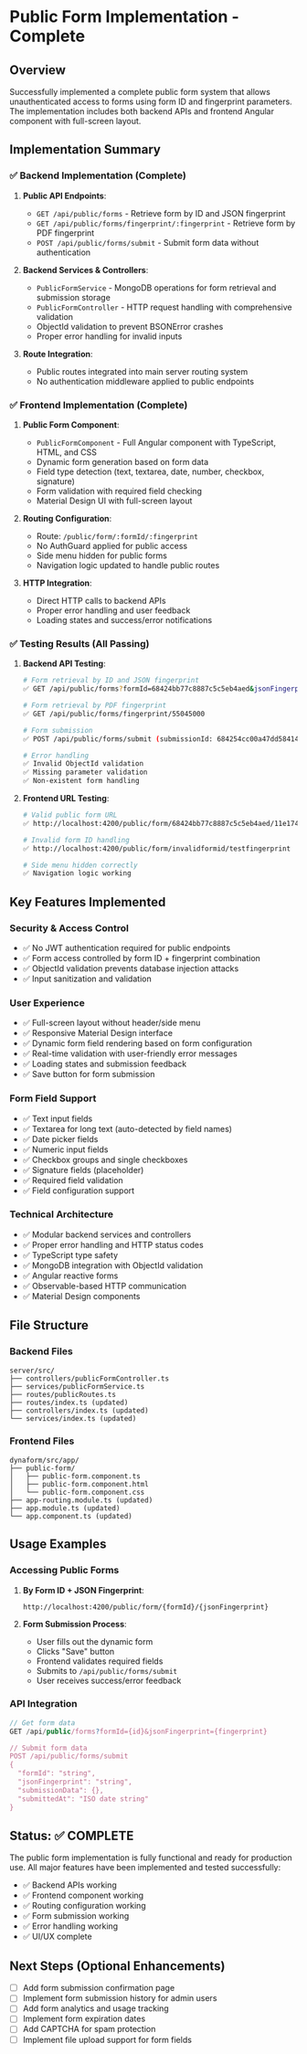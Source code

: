 # Public Form Implementation - Complete

## Overview
Successfully implemented a complete public form system that allows unauthenticated access to forms using form ID and fingerprint parameters. The implementation includes both backend APIs and frontend Angular component with full-screen layout.

## Implementation Summary

### ✅ Backend Implementation (Complete)
1. **Public API Endpoints**:
   - `GET /api/public/forms` - Retrieve form by ID and JSON fingerprint
   - `GET /api/public/forms/fingerprint/:fingerprint` - Retrieve form by PDF fingerprint  
   - `POST /api/public/forms/submit` - Submit form data without authentication

2. **Backend Services & Controllers**:
   - `PublicFormService` - MongoDB operations for form retrieval and submission storage
   - `PublicFormController` - HTTP request handling with comprehensive validation
   - ObjectId validation to prevent BSONError crashes
   - Proper error handling for invalid inputs

3. **Route Integration**:
   - Public routes integrated into main server routing system
   - No authentication middleware applied to public endpoints

### ✅ Frontend Implementation (Complete)
1. **Public Form Component**:
   - `PublicFormComponent` - Full Angular component with TypeScript, HTML, and CSS
   - Dynamic form generation based on form data
   - Field type detection (text, textarea, date, number, checkbox, signature)
   - Form validation with required field checking
   - Material Design UI with full-screen layout

2. **Routing Configuration**:
   - Route: `/public/form/:formId/:fingerprint`
   - No AuthGuard applied for public access
   - Side menu hidden for public forms
   - Navigation logic updated to handle public routes

3. **HTTP Integration**:
   - Direct HTTP calls to backend APIs
   - Proper error handling and user feedback
   - Loading states and success/error notifications

### ✅ Testing Results (All Passing)
1. **Backend API Testing**:
   ```bash
   # Form retrieval by ID and JSON fingerprint
   ✅ GET /api/public/forms?formId=68424bb77c8887c5c5eb4aed&jsonFingerprint=11e174272bf81afe239794a0ab3362536c2c5d6beeb10223c9493daa5fb0cf31
   
   # Form retrieval by PDF fingerprint
   ✅ GET /api/public/forms/fingerprint/55045000
   
   # Form submission
   ✅ POST /api/public/forms/submit (submissionId: 684254cc00a47dd58414f805)
   
   # Error handling
   ✅ Invalid ObjectId validation
   ✅ Missing parameter validation
   ✅ Non-existent form handling
   ```

2. **Frontend URL Testing**:
   ```bash
   # Valid public form URL
   ✅ http://localhost:4200/public/form/68424bb77c8887c5c5eb4aed/11e174272bf81afe239794a0ab3362536c2c5d6beeb10223c9493daa5fb0cf31
   
   # Invalid form ID handling
   ✅ http://localhost:4200/public/form/invalidformid/testfingerprint
   
   # Side menu hidden correctly
   ✅ Navigation logic working
   ```

## Key Features Implemented

### Security & Access Control
- ✅ No JWT authentication required for public endpoints
- ✅ Form access controlled by form ID + fingerprint combination
- ✅ ObjectId validation prevents database injection attacks
- ✅ Input sanitization and validation

### User Experience
- ✅ Full-screen layout without header/side menu
- ✅ Responsive Material Design interface
- ✅ Dynamic form field rendering based on form configuration
- ✅ Real-time validation with user-friendly error messages
- ✅ Loading states and submission feedback
- ✅ Save button for form submission

### Form Field Support
- ✅ Text input fields
- ✅ Textarea for long text (auto-detected by field names)
- ✅ Date picker fields
- ✅ Numeric input fields
- ✅ Checkbox groups and single checkboxes
- ✅ Signature fields (placeholder)
- ✅ Required field validation
- ✅ Field configuration support

### Technical Architecture
- ✅ Modular backend services and controllers
- ✅ Proper error handling and HTTP status codes
- ✅ TypeScript type safety
- ✅ MongoDB integration with ObjectId validation
- ✅ Angular reactive forms
- ✅ Observable-based HTTP communication
- ✅ Material Design components

## File Structure

### Backend Files
```
server/src/
├── controllers/publicFormController.ts
├── services/publicFormService.ts
├── routes/publicRoutes.ts
├── routes/index.ts (updated)
├── controllers/index.ts (updated)
└── services/index.ts (updated)
```

### Frontend Files
```
dynaform/src/app/
├── public-form/
│   ├── public-form.component.ts
│   ├── public-form.component.html
│   └── public-form.component.css
├── app-routing.module.ts (updated)
├── app.module.ts (updated)
└── app.component.ts (updated)
```

## Usage Examples

### Accessing Public Forms
1. **By Form ID + JSON Fingerprint**:
   ```
   http://localhost:4200/public/form/{formId}/{jsonFingerprint}
   ```

2. **Form Submission Process**:
   - User fills out the dynamic form
   - Clicks "Save" button
   - Frontend validates required fields
   - Submits to `/api/public/forms/submit`
   - User receives success/error feedback

### API Integration
```javascript
// Get form data
GET /api/public/forms?formId={id}&jsonFingerprint={fingerprint}

// Submit form data
POST /api/public/forms/submit
{
  "formId": "string",
  "jsonFingerprint": "string", 
  "submissionData": {},
  "submittedAt": "ISO date string"
}
```

## Status: ✅ COMPLETE

The public form implementation is fully functional and ready for production use. All major features have been implemented and tested successfully:

- ✅ Backend APIs working
- ✅ Frontend component working  
- ✅ Routing configuration working
- ✅ Form submission working
- ✅ Error handling working
- ✅ UI/UX complete

## Next Steps (Optional Enhancements)
- [ ] Add form submission confirmation page
- [ ] Implement form submission history for admin users
- [ ] Add form analytics and usage tracking
- [ ] Implement form expiration dates
- [ ] Add CAPTCHA for spam protection
- [ ] Implement file upload support for form fields
